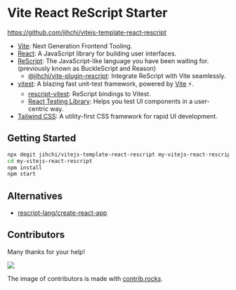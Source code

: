 # Vite React ReScript Starter

https://github.com/jihchi/vitejs-template-react-rescript


- [Vite](https://vitejs.dev): Next Generation Frontend Tooling.
- [React](https://reactjs.org): A JavaScript library for building user interfaces.
- [ReScript](https://rescript-lang.org): The JavaScript-like language you have been waiting for. (previously known as BuckleScript and Reason)
  - [@jihchi/vite-plugin-rescript](https://github.com/jihchi/vite-plugin-rescript): Integrate ReScript with Vite seamlessly.
- [vitest](https://vitest.dev/): A blazing fast unit-test framework, powered by [Vite](https://vitejs.dev) ⚡️.
  - [rescript-vitest](https://github.com/cometkim/rescript-vitest): ReScript bindings to Vitest.
  - [React Testing Library](https://testing-library.com/docs/react-testing-library/intro/): Helps you test UI components in a user-centric way.
- [Tailwind CSS](https://tailwindcss.com): A utility-first CSS framework for rapid UI development.

## Getting Started

```sh
npx degit jihchi/vitejs-template-react-rescript my-vitejs-react-rescript
cd my-vitejs-react-rescript
npm install
npm start
```

## Alternatives

- [rescript-lang/create-react-app](https://github.com/rescript-lang/create-rescript-app)

## Contributors

Many thanks for your help!

<a href="https://github.com/jihchi/vitejs-template-react-rescript/graphs/contributors">
  <img src="https://contrib.rocks/image?repo=jihchi/vitejs-template-react-rescript" />
</a>

The image of contributors is made with [contrib.rocks](https://contrib.rocks).
